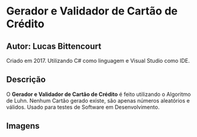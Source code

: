 # Gerador e Validador de Cartão de Crédito

## Autor: Lucas Bittencourt
Criado em 2017. Utilizando C# como linguagem e Visual Studio como IDE.

## Descrição
O **Gerador e Validador de Cartão de Crédito** é feito utilizando o Algoritmo de Luhn. Nenhum Cartão gerado existe, são apenas números aleatórios e válidos. Usado para testes de Software em Desenvolvimento.

## Imagens
